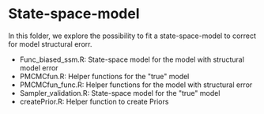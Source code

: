 # State-space-model 

In this folder, we explore the possibility to fit a state-space-model to correct for model structural erorr.
+ Func_biased_ssm.R: State-space model for the model with structural model error
+ PMCMCfun.R: Helper functions for the "true" model
+ PMCMCfun_func.R: Helper functions for the model with structural error 
+ Sampler_validation.R: State-space model for the "true" model
+ createPrior.R: Helper function to create Priors 
